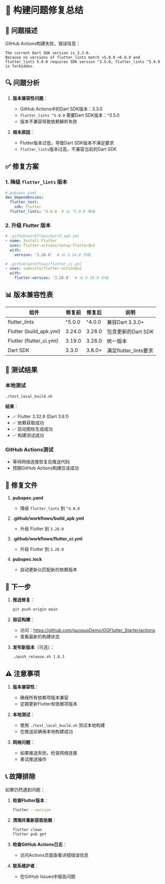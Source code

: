# 🔧 构建问题修复总结

## 🚨 问题描述

GitHub Actions构建失败，错误信息：
```
The current Dart SDK version is 3.3.0.
Because no versions of flutter_lints match >5.0.0 <6.0.0 and flutter_lints 5.0.0 requires SDK version ^3.5.0, flutter_lints ^5.0.0 is forbidden.
```

## 🔍 问题分析

1. **版本兼容性问题**：
   - GitHub Actions中的Dart SDK版本：3.3.0
   - `flutter_lints ^5.0.0` 需要Dart SDK版本：^3.5.0
   - 版本不兼容导致依赖解析失败

2. **根本原因**：
   - Flutter版本过低，导致Dart SDK版本不满足要求
   - `flutter_lints`版本过高，不兼容当前的Dart SDK

## ✅ 修复方案

### 1. 降级 `flutter_lints` 版本
```yaml
# pubspec.yaml
dev_dependencies:
  flutter_test:
    sdk: flutter
  flutter_lints: ^4.0.0  # 从 ^5.0.0 降级
```

### 2. 升级 Flutter 版本
```yaml
# .github/workflows/build_apk.yml
- name: Install Flutter
  uses: flutter-actions/setup-flutter@v2
  with:
    version: '3.28.0'  # 从 3.24.0 升级
```

```yaml
# .github/workflows/flutter_ci.yml
- uses: subosito/flutter-action@v2
  with:
    flutter-version: '3.28.0'  # 从 3.19.0 升级
```

## 📊 版本兼容性表

| 组件 | 修复前 | 修复后 | 说明 |
|------|--------|--------|------|
| flutter_lints | ^5.0.0 | ^4.0.0 | 兼容Dart 3.3.0+ |
| Flutter (build_apk.yml) | 3.24.0 | 3.28.0 | 包含更新的Dart SDK |
| Flutter (flutter_ci.yml) | 3.19.0 | 3.28.0 | 统一版本 |
| Dart SDK | 3.3.0 | 3.8.0+ | 满足flutter_lints要求 |

## 🧪 测试结果

### 本地测试
```bash
./test_local_build.sh
```

**结果**：
- ✅ Flutter 3.32.8 (Dart 3.8.1)
- ✅ 依赖获取成功
- ✅ 启动图标生成成功
- ✅ 构建测试成功

### GitHub Actions测试
- 等待网络连接恢复后推送代码
- 预期GitHub Actions构建应该成功

## 📝 修复文件

1. **pubspec.yaml**
   - 降级 `flutter_lints` 到 `^4.0.0`

2. **.github/workflows/build_apk.yml**
   - 升级 Flutter 到 `3.28.0`

3. **.github/workflows/flutter_ci.yml**
   - 升级 Flutter 到 `3.28.0`

4. **pubspec.lock**
   - 自动更新以匹配新的依赖版本

## 🚀 下一步

1. **推送修复**：
   ```bash
   git push origin main
   ```

2. **验证构建**：
   - 访问：https://github.com/guoguoDemo/GGFlutter_Starter/actions
   - 查看最新的构建状态

3. **发布新版本**（可选）：
   ```bash
   ./push_release.sh 1.0.3
   ```

## ⚠️ 注意事项

1. **版本兼容性**：
   - 确保所有依赖项版本兼容
   - 定期更新Flutter和依赖项版本

2. **本地测试**：
   - 使用 `./test_local_build.sh` 测试本地构建
   - 在推送前确保本地构建成功

3. **网络问题**：
   - 如果推送失败，检查网络连接
   - 重试推送操作

## 📞 故障排除

如果仍然遇到问题：

1. **检查Flutter版本**：
   ```bash
   flutter --version
   ```

2. **清理并重新获取依赖**：
   ```bash
   flutter clean
   flutter pub get
   ```

3. **检查GitHub Actions日志**：
   - 访问Actions页面查看详细错误信息

4. **联系维护者**：
   - 在GitHub Issues中报告问题
